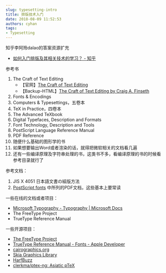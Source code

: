 ```yaml
---
slug: typesetting-intro
title: 排版技术入门
date: 2018-08-09 11:52:53
authors: cyhan
tags:
- Typesetting
---
```


知乎李阿玲dalao的答案资源扩充

<!-- truncate -->

- [如何入门排版及其相关技术的学习？ - 知乎](https://www.zhihu.com/question/288651176)

参考书

1. The Craft of Text Editing
    - 【官网】[The Craft of Text Editing](https://www.finseth.com/craft/)
    - 【Backup-HTML】[The Craft of Text Editing by Craig A. Finseth](http://web.mit.edu/~yandros/doc/craft-text-editing/)
2. Fonts & Encodings
3. Computers & Typesettings，五卷本
4. TeX in  Practice，四卷本
5. The Advanced TeXbook
6. Digital Typefaces, Description and Formats
7. Font Technology, Description and Tools
8. PostScript Language Reference Manual
9. PDF Reference
10. 随便什么基础的图形学的书
11. 如果想要输出Word或者渲染的话，就得把微软相关的文档看几遍
12. 还有一些编译原理及字符串处理的书，这类书不多，看编译原理的书的时候看参考目录就行了

参考文档：

1. JIS X 4051 日本語文書の組版方法
2. [PostScript fonts](https://en.wikipedia.org/wiki/PostScript_fonts) 中所列的PDF文档，这些基本上要常读

一些在线的文档或者项目：

- [Microsoft Typography - Typography | Microsoft Docs](https://docs.microsoft.com/en-us/typography/)
- The FreeType Project
- TrueType Reference Manual


一些开源项目：

- [The FreeType Project](https://www.freetype.org/)
- [TrueType Reference Manual - Fonts - Apple Developer](https://developer.apple.com/fonts/TrueType-Reference-Manual/)
- [cairographics.org](https://www.cairographics.org/)
- [Skia Graphics Library](https://skia.org/)
- [HarfBuzz](https://www.freedesktop.org/wiki/Software/HarfBuzz/)
- [clerkma/ptex-ng: Asiatic pTeX](https://github.com/clerkma/ptex-ng)
